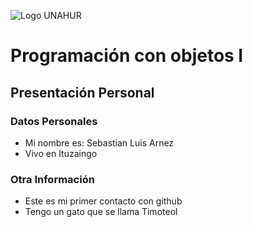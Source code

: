 ![Logo UNAHUR](./UNAHUR.png)

# Programación con objetos I
## Presentación Personal

### Datos Personales
- Mi nombre es: Sebastian Luis Arnez
- Vivo en Ituzaingo


### Otra Información
- Este es mi primer contacto con github
- Tengo un gato que se llama Timoteol
